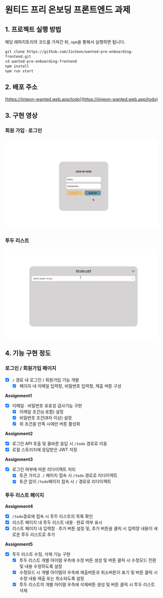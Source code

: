 # 원티드 프리 온보딩 프론트엔드 과제

## 1. 프로젝트 실행 방법

해당 레파지토리의 코드를 가져간 뒤, `npm`을 통해서 실행하면 됩니다.

```
git clone https://github.com/JinJeon/wanted-pre-onboarding-frontend.git
cd wanted-pre-onboarding-frontend
npm install
npm run start
```

## 2. 배포 주소

[https://jinjeon-wanted.web.app/todo](https://jinjeon-wanted.web.app/todo)

## 3. 구현 영상

### 회원 가입 ∙ 로그인

![AUTH](./videos/auth.gif)

### 투두 리스트

![TO DO LIST](./videos/todolist.gif)

## 4. 기능 구현 정도

### 로그인 / 회원가입 페이지

- [x] `/` 경로 내 로그인 / 회원가입 기능 개발
  - [x] 페이지 내 이메일 입력창, 비밀번호 입력창, 제출 버튼 구성

**Assignment1**

- [x] 이메일 ∙ 비밀번호 유효성 검사기능 구현
  - [x] 이메일 조건(`@` 포함) 설정
  - [x] 비밀번호 조건(8자 이상) 설정
  - [x] 위 조건을 만족 시에만 버튼 활성화

**Assignment2**

- [x] 로그인 API 호출 및 올바른 응답 시 `/todo` 경로로 이동
- [x] 로컬 스토리지에 응답받은 JWT 저장

**Assignment3**

- [x] 로그인 여부에 따른 리다이렉트 처리
  - [x] 토큰 가지고  `/` 페이지 접속 시 `/todo` 경로로 리다이렉트
  - [x] 토큰 없이 `/todo`페이지 접속 시 `/` 경로로 리다이렉트

### 투두 리스트 페이지

**Assignment4**

- [x] `/todo`경로에 접속 시 투두 리스트의 목록 확인
- [x] 리스트 페이지 내 투두 리스트 내용 ∙ 완료 여부 표시
- [x] 리스트 페이지 내 입력창 ∙ 추가 버튼 설정 및, 추가 버튼을 클릭 시 입력창 내용이 새로운 투두 리스트로 추가

**Assignment5**

- [x] 투두 리스트 수정, 삭제 기능 구현
  - [x] 투두 리스트 개별 아이템 우측에 수정 버튼 생성 및 버튼 클릭 시 수정모드 전환 및 내용 수정하도록 설정
  - [x] 수정모드 시 개별 아이템의 우측에 제출버튼과 취소버튼이 표기 및 버튼 클릭 시 수정 내용 제출 또는 취소되도록 설정
  - [x] 투두 리스트의 개별 아이템 우측에 삭제버튼 생성 및 버튼 클릭 시 투두 리스트 삭제

